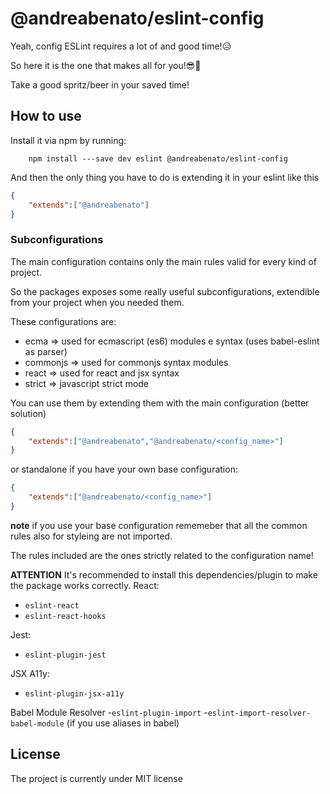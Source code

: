 # @andreabenato/eslint-config

Yeah, config ESLint requires a lot of and good time!:disappointed_relieved:

So here it is the one that makes all for you!:sunglasses::guitar:

Take a good spritz/beer in your saved time!

## How to use 

Install it via npm by running:

```
    npm install ---save dev eslint @andreabenato/eslint-config
```

And then the only thing you have to do is extending it in your eslint like this

```json
{
    "extends":["@andreabenato"]
}
```

### Subconfigurations

The main configuration contains only the main rules valid for every kind of project.

So the packages exposes some really useful subconfigurations, extendible from your project when you needed them.

These configurations are: 

- ecma => used for ecmascript (es6) modules e syntax (uses babel-eslint as parser)
- commonjs => used for commonjs syntax modules
- react => used for react and jsx syntax
- strict => javascript strict mode

You can use them by extending them with the main configuration (better solution)
```json
{
    "extends":["@andreabenato","@andreabenato/<config_name>"]
}
```

or standalone if you have your own base configuration: 
```json
{
    "extends":["@andreabenato/<config_name>"]
}
```
**note**
if you use your base configuration rememeber that all the common rules also for styleing are not imported.

The rules included are the ones strictly related to the configuration name!

**ATTENTION** 
It's recommended to install this dependencies/plugin to make the package works correctly.
React:
- `eslint-react`
- `eslint-react-hooks`

Jest: 
- `eslint-plugin-jest`

JSX A11y:
- `eslint-plugin-jsx-a11y`

Babel Module Resolver
-`eslint-plugin-import`
-`eslint-import-resolver-babel-module` (if you use aliases in babel)


## License

The project is currently under MIT license
